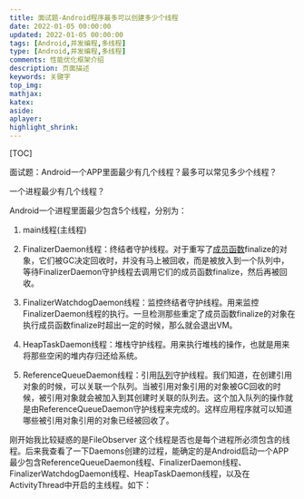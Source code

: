 ```yaml
---
title: 面试题-Android程序最多可以创建多少个线程
date: 2022-01-05 00:00:00
updated: 2022-01-05 00:00:00
tags: [Android,并发编程,多线程]
type: [Android,并发编程,多线程]
comments: 性能优化框架介绍
description: 页面描述
keywords: 关键字
top_img:
mathjax:
katex:
aside:
aplayer:
highlight_shrink:
---
```




[TOC]

面试题：Android一个APP里面最少有几个线程？最多可以常见多少个线程？



一个进程最少有几个线程？



Android一个进程里面最少包含5个线程，分别为：

1. main线程(主线程)

2. FinalizerDaemon线程：终结者守护线程。对于重写了[成员函数](https://so.csdn.net/so/search?q=成员函数&spm=1001.2101.3001.7020)finalize的对象，它们被GC决定回收时，并没有马上被回收，而是被放入到一个队列中，等待FinalizerDaemon守护线程去调用它们的成员函数finalize，然后再被回收。

3. FinalizerWatchdogDaemon线程：监控终结者守护线程。用来监控FinalizerDaemon线程的执行。一旦检测那些重定了成员函数finalize的对象在执行成员函数finalize时超出一定的时候，那么就会退出VM。
4. HeapTaskDaemon线程：堆栈守护线程。用来执行堆栈的操作，也就是用来将那些空闲的堆内存归还给系统。
5. ReferenceQueueDaemon线程：引用[队列](https://so.csdn.net/so/search?q=队列&spm=1001.2101.3001.7020)守护线程。我们知道，在创建引用对象的时候，可以关联一个队列。当被引用对象引用的对象被GC回收的时候，被引用对象就会被加入到其创建时关联的队列去。这个加入队列的操作就是由ReferenceQueueDaemon守护线程来完成的。这样应用程序就可以知道哪些被引用对象引用的对象已经被回收了。



刚开始我比较疑惑的是FileObserver 这个线程是否也是每个进程所必须包含的线程。后来我查看了一下Daemons创建的过程，能确定的是Android启动一个APP最少包含ReferenceQueueDaemon线程、FinalizerDaemon线程、FinalizerWatchdogDaemon线程、HeapTaskDaemon线程，以及在ActivityThread中开启的主线程。如下：

